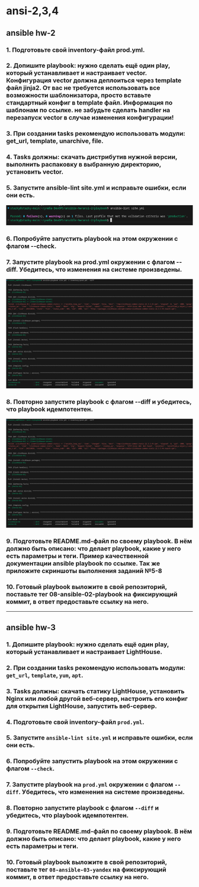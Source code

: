 # ansi-2,3,4
## ansible hw-2

### 1. Подготовьте свой inventory-файл prod.yml.
### 2. Допишите playbook: нужно сделать ещё один play, который устанавливает и настраивает vector. Конфигурация vector должна деплоиться через template файл jinja2. От вас не требуется использовать все возможности шаблонизатора, просто вставьте стандартный конфиг в template файл. Информация по шаблонам по ссылке. не забудьте сделать handler на перезапуск vector в случае изменения конфигурации!
### 3. При создании tasks рекомендую использовать модули: get_url, template, unarchive, file.
### 4. Tasks должны: скачать дистрибутив нужной версии, выполнить распаковку в выбранную директорию, установить vector.
### 5. Запустите ansible-lint site.yml и исправьте ошибки, если они есть.
![alt text](image.png)
### 6. Попробуйте запустить playbook на этом окружении с флагом --check.
### 7. Запустите playbook на prod.yml окружении с флагом --diff. Убедитесь, что изменения на системе произведены.
![alt text](image-2.png)
### 8. Повторно запустите playbook с флагом --diff и убедитесь, что playbook идемпотентен.
![alt text](image-3.png)
### 9. Подготовьте README.md-файл по своему playbook. В нём должно быть описано: что делает playbook, какие у него есть параметры и теги. Пример качественной документации ansible playbook по ссылке. Так же приложите скриншоты выполнения заданий №5-8
### 10. Готовый playbook выложите в свой репозиторий, поставьте тег 08-ansible-02-playbook на фиксирующий коммит, в ответ предоставьте ссылку на него.

___
## ansible hw-3 

### 1. Допишите playbook: нужно сделать ещё один play, который устанавливает и настраивает LightHouse.
### 2. При создании tasks рекомендую использовать модули: `get_url`, `template`, `yum`, `apt`.
### 3. Tasks должны: скачать статику LightHouse, установить Nginx или любой другой веб-сервер, настроить его конфиг для открытия LightHouse, запустить веб-сервер.
### 4. Подготовьте свой inventory-файл `prod.yml`.
### 5. Запустите `ansible-lint site.yml` и исправьте ошибки, если они есть.
### 6. Попробуйте запустить playbook на этом окружении с флагом `--check`.
### 7. Запустите playbook на `prod.yml` окружении с флагом `--diff`. Убедитесь, что изменения на системе произведены.
### 8. Повторно запустите playbook с флагом `--diff` и убедитесь, что playbook идемпотентен.
### 9. Подготовьте README.md-файл по своему playbook. В нём должно быть описано: что делает playbook, какие у него есть параметры и теги.
### 10. Готовый playbook выложите в свой репозиторий, поставьте тег `08-ansible-03-yandex` на фиксирующий коммит, в ответ предоставьте ссылку на него.